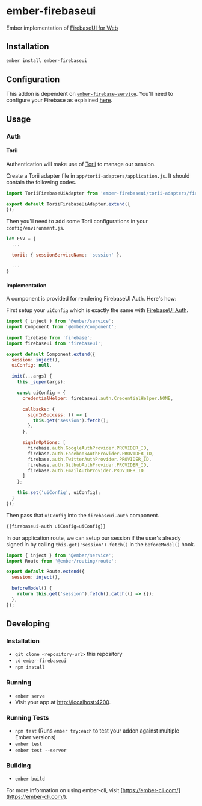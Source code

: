 # ember-firebaseui

Ember implementation of [FirebaseUI for Web](https://github.com/firebase/firebaseui-web)

## Installation

```bash
ember install ember-firebaseui
```

## Configuration

This addon is dependent on [`ember-firebase-service`](https://github.com/rmmmp/ember-firebase-service). You'll need to configure your Firebase as explained [here](https://github.com/rmmmp/ember-firebase-service#configuration).

## Usage

### Auth

#### Torii

Authentication will make use of [Torii](https://github.com/Vestorly/torii) to manage our session.

Create a Torii adapter file in `app/torii-adapters/application.js`. It should contain the following codes.

```javascript
import ToriiFirebaseUiAdapter from 'ember-firebaseui/torii-adapters/firebaseui';

export default ToriiFirebaseUiAdapter.extend({
});
```

Then you'll need to add some Torii configurations in your `config/environment.js`.

```javascript
let ENV = {
  ...

  torii: { sessionServiceName: 'session' },

  ...
}
```

#### Implementation

A component is provided for rendering FirebaseUI Auth. Here's how:

First setup your `uiConfig` which is exactly the same with [FirebaseUI Auth](https://github.com/firebase/firebaseui-web).

```javascript
import { inject } from '@ember/service';
import Component from '@ember/component';

import firebase from 'firebase';
import firebaseui from 'firebaseui';

export default Component.extend({
  session: inject(),
  uiConfig: null,

  init(...args) {
    this._super(args);

    const uiConfig = {
      credentialHelper: firebaseui.auth.CredentialHelper.NONE,

      callbacks: {
        signInSuccess: () => {
          this.get('session').fetch();
        },
      },

      signInOptions: [
        firebase.auth.GoogleAuthProvider.PROVIDER_ID,
        firebase.auth.FacebookAuthProvider.PROVIDER_ID,
        firebase.auth.TwitterAuthProvider.PROVIDER_ID,
        firebase.auth.GithubAuthProvider.PROVIDER_ID,
        firebase.auth.EmailAuthProvider.PROVIDER_ID
      ]
    };

    this.set('uiConfig', uiConfig);
  }
});
```

Then pass that `uiConfig` into the `firebaseui-auth` component.

```javascript
{{firebaseui-auth uiConfig=uiConfig}}
```

In our application route, we can setup our session if the user's already signed in by calling `this.get('session').fetch()` in the `beforeModel()` hook.

```javascript
import { inject } from '@ember/service';
import Route from '@ember/routing/route';

export default Route.extend({
  session: inject(),

  beforeModel() {
    return this.get('session').fetch().catch(() => {});
  },
});
```
## Developing

### Installation

* `git clone <repository-url>` this repository
* `cd ember-firebaseui`
* `npm install`

### Running

* `ember serve`
* Visit your app at [http://localhost:4200](http://localhost:4200).

### Running Tests

* `npm test` (Runs `ember try:each` to test your addon against multiple Ember versions)
* `ember test`
* `ember test --server`

### Building

* `ember build`

For more information on using ember-cli, visit [https://ember-cli.com/](https://ember-cli.com/).
